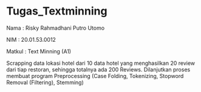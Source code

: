 # Tugas_Textminning
Nama : Risky Rahmadhani Putro Utomo

NIM : 20.01.53.0012

Matkul : Text Minning (A1)

Scrapping data lokasi hotel dari 10 data hotel yang menghasilkan 20 review dari tiap restoran, sehingga totalnya ada 200 Reviews. Dilanjutkan proses membuat program Preprocessing (Case Folding, Tokenizing, Stopword Removal (Filtering), Stemming)
